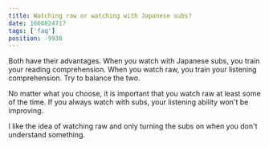 ```yaml
---
title: Watching raw or watching with Japanese subs?
date: 1666824717
tags: ['faq']
position: -9930
---
```


Both have their advantages.
When you watch with Japanese subs, you train your reading comprehension.
When you watch raw, you train your listening comprehension.
Try to balance the two.

No matter what you choose, it is important that you watch raw at least some of the time.
If you always watch with subs, your listening ability won't be improving.

I like the idea of watching raw
and only turning the subs on when you don't understand something.
